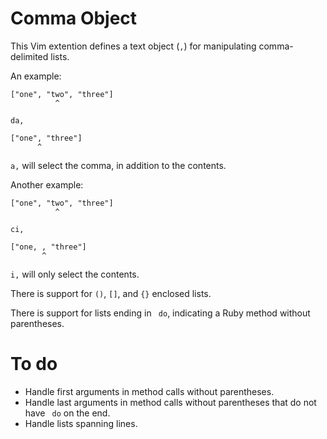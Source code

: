 Comma Object
============

This Vim extention defines a text object (``,``) for manipulating comma-delimited lists.

An example:

    ["one", "two", "three"]
              ^

    da,

    ["one", "three"]
          ^

``a,`` will select the comma, in addition to the contents.

Another example:

    ["one", "two", "three"]
              ^

    ci,

    ["one, , "three"]
           ^

``i,`` will only select the contents.

There is support for ``()``, ``[]``, and ``{}`` enclosed lists.

There is support for lists ending in `` do``, indicating a Ruby method without parentheses.

To do
=====
- Handle first arguments in method calls without parentheses.
- Handle last arguments in method calls without parentheses that do not have `` do`` on the end.
- Handle lists spanning lines.
